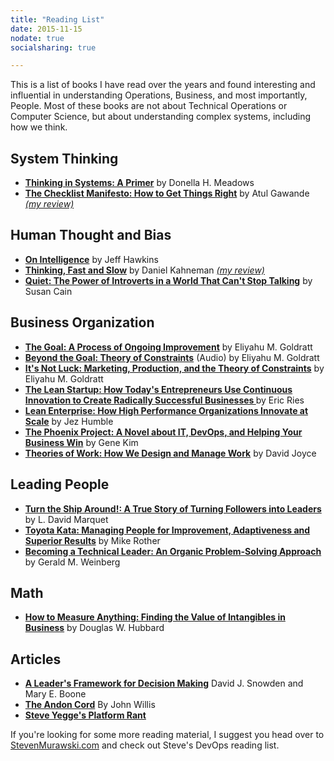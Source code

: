 ```yaml
---
title: "Reading List"
date: 2015-11-15
nodate: true
socialsharing: true

---
```


This is a list of books I have read over the years and found interesting and influential in understanding Operations, Business, and most importantly, People. Most of these books are not about Technical Operations or Computer Science, but about understanding complex systems, including how we think.

## System Thinking
* **[Thinking in Systems: A Primer](http://amzn.com/1603580557)** by Donella H. Meadows 
* **[The Checklist Manifesto: How to Get Things Right](http://amzn.com/0312430000)** by Atul Gawande *[(my review)](/blog/2014/02/24/book-review-the-checklist-manifesto/)*

## Human Thought and Bias
* **[On Intelligence](http://amzn.com/0805078533)** by Jeff Hawkins
* **[Thinking, Fast and Slow](http://amzn.com/0374533555)** by Daniel Kahneman *[(my review)](/blog/2014/04/08/book-review-thinking-fast-and-slow/)*
* **[Quiet: The Power of Introverts in a World That Can't Stop Talking](http://amzn.com/0307352153)** by Susan Cain 

## Business Organization
* **[The Goal: A Process of Ongoing Improvement](http://amzn.com/0884271951)** by Eliyahu M. Goldratt
* **[Beyond the Goal: Theory of Constraints](http://amzn.com/B000ELJ9NO)** (Audio) by Eliyahu M. Goldratt 
* **[It's Not Luck: Marketing, Production, and the Theory of Constraints](http://amzn.com/B00IFI58YW)** by Eliyahu M. Goldratt 
* **[The Lean Startup: How Today's Entrepreneurs Use Continuous Innovation to Create Radically Successful Businesses ](http://amzn.com/0307887898)** by Eric Ries 
* **[Lean Enterprise: How High Performance Organizations Innovate at Scale](http://amzn.com/1449368425)** by Jez Humble 
* **[The Phoenix Project: A Novel about IT, DevOps, and Helping Your Business Win](http://amzn.com/0988262509)** by Gene Kim
* **[Theories of Work: How We Design and Manage Work](http://www.theoriesofwork.com/)** by David Joyce

## Leading People
* **[Turn the Ship Around!: A True Story of Turning Followers into Leaders ](http://amzn.com/1591846404)** by L. David Marquet
* **[Toyota Kata: Managing People for Improvement, Adaptiveness and Superior Results](http://amzn.com/0071635238)** by Mike Rother 
* **[Becoming a Technical Leader: An Organic Problem-Solving Approach](http://amzn.com/0932633021)** by Gerald M. Weinberg

## Math
* **[How to Measure Anything: Finding the Value of Intangibles in Business](http://amzn.com/1118539273)** by Douglas W. Hubbard 

## Articles
* **[A Leader's Framework for Decision Making](https://hbr.org/2007/11/a-leaders-framework-for-decision-making)** David J. Snowden and Mary E. Boone
* **[The Andon Cord](http://itrevolution.com/kata/)** By John Willis
* **[Steve Yegge's Platform Rant](https://plus.google.com/+RipRowan/posts/eVeouesvaVX)**

If you're looking for some more reading material, I suggest you head over to [StevenMurawski.com](http://stevenmurawski.com/devops-reading-list/) and check out Steve's DevOps reading list.